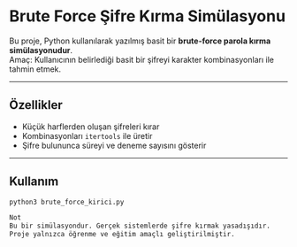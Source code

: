 # Brute Force Şifre Kırma Simülasyonu

Bu proje, Python kullanılarak yazılmış basit bir **brute-force parola kırma simülasyonudur**.  
Amaç: Kullanıcının belirlediği basit bir şifreyi karakter kombinasyonları ile tahmin etmek.

---

## Özellikler

- Küçük harflerden oluşan şifreleri kırar
- Kombinasyonları `itertools` ile üretir
- Şifre bulununca süreyi ve deneme sayısını gösterir

---

## Kullanım

```bash
python3 brute_force_kirici.py

Not
Bu bir simülasyondur. Gerçek sistemlerde şifre kırmak yasadışıdır.
Proje yalnızca öğrenme ve eğitim amaçlı geliştirilmiştir.
